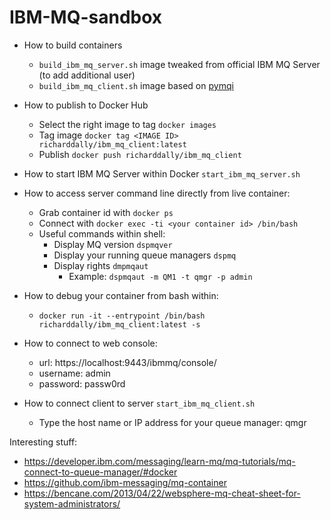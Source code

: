 # IBM-MQ-sandbox

- How to build containers
   - `build_ibm_mq_server.sh` image tweaked from official IBM MQ Server (to add additional user)
   - `build_ibm_mq_client.sh` image based on [pymqi](https://github.com/RichardDally/pymqi)

- How to publish to Docker Hub
   - Select the right image to tag `docker images`
   - Tag image `docker tag <IMAGE ID> richarddally/ibm_mq_client:latest`
   - Publish `docker push richarddally/ibm_mq_client`

- How to start IBM MQ Server within Docker `start_ibm_mq_server.sh`

- How to access server command line directly from live container:
   - Grab container id with `docker ps`
   - Connect with `docker exec -ti <your container id> /bin/bash`
   - Useful commands within shell:
       - Display MQ version `dspmqver`
       - Display your running queue managers `dspmq`
       - Display rights `dmpmqaut`
            - Example: `dspmqaut -m QM1 -t qmgr -p admin`

- How to debug your container from bash within:
   - `docker run -it --entrypoint /bin/bash richarddally/ibm_mq_client:latest -s`

- How to connect to web console:
   - url: https://localhost:9443/ibmmq/console/
   - username: admin
   - password: passw0rd

- How to connect client to server `start_ibm_mq_client.sh`
   - Type the host name or IP address for your queue manager: qmgr

Interesting stuff:
- https://developer.ibm.com/messaging/learn-mq/mq-tutorials/mq-connect-to-queue-manager/#docker
- https://github.com/ibm-messaging/mq-container
- https://bencane.com/2013/04/22/websphere-mq-cheat-sheet-for-system-administrators/
